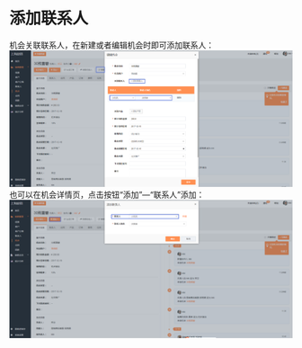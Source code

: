 # 添加联系人

机会关联联系人，在新建或者编辑机会时即可添加联系人：![](/assets/lix添加联系人5.png)也可以在机会详情页，点击按钮“添加”—“联系人”添加：![](/assets/lix添加联系人3.png)

